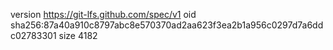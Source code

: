 version https://git-lfs.github.com/spec/v1
oid sha256:87a40a910c8797abc8e570370ad2aa623f3ea2b1a956c0297d7a6ddc02783301
size 4182
